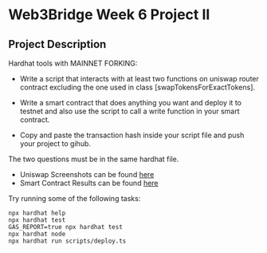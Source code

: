 # Web3Bridge Week 6 Project II

## Project Description
Hardhat tools with MAINNET FORKING:
- Write a script that interacts with at least two functions on uniswap router contract excluding the one used in class [swapTokensForExactTokens].

- Write a smart contract that does anything you want and deploy it to testnet and also use the script to call a write function in your smart contract.

- Copy and paste the transaction hash inside your script file and push your project to gihub.


The two questions must be in the same hardhat file.


- Uniswap Screenshots can be found [here](https://github.com/devtosxn/uniswap-project-test/blob/main/SCREENSHOTS.md)
- Smart Contract Results can be found [here](https://github.com/devtosxn/uniswap-project-test/blob/main/result.txt)

Try running some of the following tasks:

```shell
npx hardhat help
npx hardhat test
GAS_REPORT=true npx hardhat test
npx hardhat node
npx hardhat run scripts/deploy.ts
```

